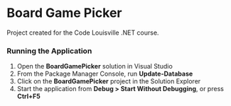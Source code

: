 # Board Game Picker

Project created for the Code Louisville .NET course.

### Running the Application

1. Open the **BoardGamePicker** solution in Visual Studio
2. From the Package Manager Console, run **Update-Database**
3. Click on the **BoardGamePicker** project in the Solution Explorer
4. Start the application from **Debug > Start Without Debugging**, or press **Ctrl+F5**
